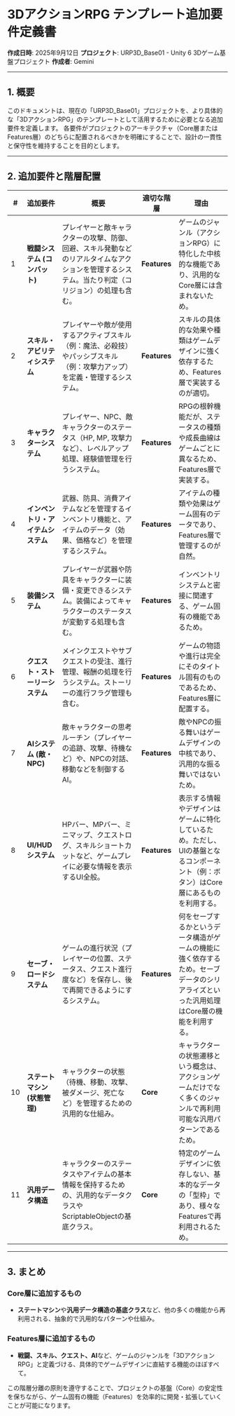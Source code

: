 # 3DアクションRPG テンプレート追加要件定義書

**作成日時**: 2025年9月12日
**プロジェクト**: URP3D_Base01 - Unity 6 3Dゲーム基盤プロジェクト
**作成者**: Gemini

---

## 1. 概要

このドキュメントは、現在の「URP3D_Base01」プロジェクトを、より具体的な「3DアクションRPG」のテンプレートとして活用するために必要となる追加要件を定義します。
各要件がプロジェクトのアーキテクチャ（Core層またはFeatures層）のどちらに配置されるべきかを明確にすることで、設計の一貫性と保守性を維持することを目的とします。

---

## 2. 追加要件と階層配置

| # | 追加要件 | 概要 | 適切な階層 | 理由 |
|---|---|---|---|---|
| 1 | **戦闘システム (コンバット)** | プレイヤーと敵キャラクターの攻撃、防御、回避、スキル発動などのリアルタイムなアクションを管理するシステム。当たり判定（コリジョン）の処理も含む。 | **Features** | ゲームのジャンル（アクションRPG）に特化した中核的な機能であり、汎用的なCore層には含まれないため。 |
| 2 | **スキル・アビリティシステム** | プレイヤーや敵が使用するアクティブスキル（例：魔法、必殺技）やパッシブスキル（例：攻撃力アップ）を定義・管理するシステム。 | **Features** | スキルの具体的な効果や種類はゲームデザインに強く依存するため、Features層で実装するのが適切。 |
| 3 | **キャラクターシステム** | プレイヤー、NPC、敵キャラクターのステータス（HP, MP, 攻撃力など）、レベルアップ処理、経験値管理を行うシステム。 | **Features** | RPGの根幹機能だが、ステータスの種類や成長曲線はゲームごとに異なるため、Features層で実装する。 |
| 4 | **インベントリ・アイテムシステム** | 武器、防具、消費アイテムなどを管理するインベントリ機能と、アイテムのデータ（効果、価格など）を管理するシステム。 | **Features** | アイテムの種類や効果はゲーム固有のデータであり、Features層で管理するのが自然。 |
| 5 | **装備システム** | プレイヤーが武器や防具をキャラクターに装備・変更できるシステム。装備によってキャラクターのステータスが変動する処理も含む。 | **Features** | インベントリシステムと密接に関連する、ゲーム固有の機能であるため。 |
| 6 | **クエスト・ストーリーシステム** | メインクエストやサブクエストの受注、進行管理、報酬の処理を行うシステム。ストーリーの進行フラグ管理も含む。 | **Features** | ゲームの物語や進行は完全にそのタイトル固有のものであるため、Features層に配置する。 |
| 7 | **AIシステム (敵・NPC)** | 敵キャラクターの思考ルーチン（プレイヤーの追跡、攻撃、待機など）や、NPCの対話、移動などを制御するAI。 | **Features** | 敵やNPCの振る舞いはゲームデザインの中核であり、汎用的な振る舞いではないため。 |
| 8 | **UI/HUDシステム** | HPバー、MPバー、ミニマップ、クエストログ、スキルショートカットなど、ゲームプレイに必要な情報を表示するUI全般。 | **Features** | 表示する情報やデザインはゲームに特化しているため。ただし、UIの基盤となるコンポーネント（例：ボタン）はCore層にあるものを利用する。 |
| 9 | **セーブ・ロードシステム** | ゲームの進行状況（プレイヤーの位置、ステータス、クエスト進行度など）を保存し、後で再開できるようにするシステム。 | **Features** | 何をセーブするかというデータ構造がゲームの機能に強く依存するため。セーブデータのシリアライズといった汎用処理はCore層の機能を利用する。 |
| 10| **ステートマシン (状態管理)** | キャラクターの状態（待機、移動、攻撃、被ダメージ、死亡など）を管理するための汎用的な仕組み。 | **Core** | キャラクターの状態遷移という概念は、アクションゲームだけでなく多くのジャンルで再利用可能な汎用パターンであるため。 |
| 11| **汎用データ構造** | キャラクターのステータスやアイテムの基本情報を保持するための、汎用的なデータクラスやScriptableObjectの基底クラス。 | **Core** | 特定のゲームデザインに依存しない、基本的なデータの「型枠」であり、様々なFeaturesで再利用されるため。 |

---

## 3. まとめ

### Core層に追加するもの
- **ステートマシン**や**汎用データ構造の基底クラス**など、他の多くの機能から再利用される、抽象的で汎用的なパターンや仕組み。

### Features層に追加するもの
- **戦闘、スキル、クエスト、AI**など、ゲームのジャンルを「3DアクションRPG」と定義づける、具体的でゲームデザインに直結する機能のほぼすべて。

この階層分離の原則を遵守することで、プロジェクトの基盤（Core）の安定性を保ちながら、ゲーム固有の機能（Features）を効率的に開発・拡張していくことが可能になります。

